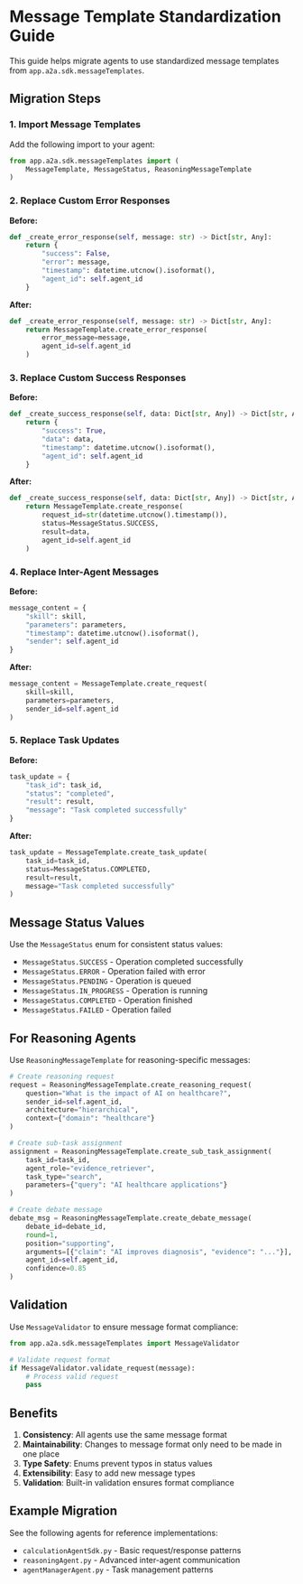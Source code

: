 # Message Template Standardization Guide

This guide helps migrate agents to use standardized message templates from `app.a2a.sdk.messageTemplates`.

## Migration Steps

### 1. Import Message Templates

Add the following import to your agent:

```python
from app.a2a.sdk.messageTemplates import (
    MessageTemplate, MessageStatus, ReasoningMessageTemplate
)
```

### 2. Replace Custom Error Responses

**Before:**
```python
def _create_error_response(self, message: str) -> Dict[str, Any]:
    return {
        "success": False,
        "error": message,
        "timestamp": datetime.utcnow().isoformat(),
        "agent_id": self.agent_id
    }
```

**After:**
```python
def _create_error_response(self, message: str) -> Dict[str, Any]:
    return MessageTemplate.create_error_response(
        error_message=message,
        agent_id=self.agent_id
    )
```

### 3. Replace Custom Success Responses

**Before:**
```python
def _create_success_response(self, data: Dict[str, Any]) -> Dict[str, Any]:
    return {
        "success": True,
        "data": data,
        "timestamp": datetime.utcnow().isoformat(),
        "agent_id": self.agent_id
    }
```

**After:**
```python
def _create_success_response(self, data: Dict[str, Any]) -> Dict[str, Any]:
    return MessageTemplate.create_response(
        request_id=str(datetime.utcnow().timestamp()),
        status=MessageStatus.SUCCESS,
        result=data,
        agent_id=self.agent_id
    )
```

### 4. Replace Inter-Agent Messages

**Before:**
```python
message_content = {
    "skill": skill,
    "parameters": parameters,
    "timestamp": datetime.utcnow().isoformat(),
    "sender": self.agent_id
}
```

**After:**
```python
message_content = MessageTemplate.create_request(
    skill=skill,
    parameters=parameters,
    sender_id=self.agent_id
)
```

### 5. Replace Task Updates

**Before:**
```python
task_update = {
    "task_id": task_id,
    "status": "completed",
    "result": result,
    "message": "Task completed successfully"
}
```

**After:**
```python
task_update = MessageTemplate.create_task_update(
    task_id=task_id,
    status=MessageStatus.COMPLETED,
    result=result,
    message="Task completed successfully"
)
```

## Message Status Values

Use the `MessageStatus` enum for consistent status values:

- `MessageStatus.SUCCESS` - Operation completed successfully
- `MessageStatus.ERROR` - Operation failed with error
- `MessageStatus.PENDING` - Operation is queued
- `MessageStatus.IN_PROGRESS` - Operation is running
- `MessageStatus.COMPLETED` - Operation finished
- `MessageStatus.FAILED` - Operation failed

## For Reasoning Agents

Use `ReasoningMessageTemplate` for reasoning-specific messages:

```python
# Create reasoning request
request = ReasoningMessageTemplate.create_reasoning_request(
    question="What is the impact of AI on healthcare?",
    sender_id=self.agent_id,
    architecture="hierarchical",
    context={"domain": "healthcare"}
)

# Create sub-task assignment
assignment = ReasoningMessageTemplate.create_sub_task_assignment(
    task_id=task_id,
    agent_role="evidence_retriever",
    task_type="search",
    parameters={"query": "AI healthcare applications"}
)

# Create debate message
debate_msg = ReasoningMessageTemplate.create_debate_message(
    debate_id=debate_id,
    round=1,
    position="supporting",
    arguments=[{"claim": "AI improves diagnosis", "evidence": "..."}],
    agent_id=self.agent_id,
    confidence=0.85
)
```

## Validation

Use `MessageValidator` to ensure message format compliance:

```python
from app.a2a.sdk.messageTemplates import MessageValidator

# Validate request format
if MessageValidator.validate_request(message):
    # Process valid request
    pass
```

## Benefits

1. **Consistency**: All agents use the same message format
2. **Maintainability**: Changes to message format only need to be made in one place
3. **Type Safety**: Enums prevent typos in status values
4. **Extensibility**: Easy to add new message types
5. **Validation**: Built-in validation ensures format compliance

## Example Migration

See the following agents for reference implementations:
- `calculationAgentSdk.py` - Basic request/response patterns
- `reasoningAgent.py` - Advanced inter-agent communication
- `agentManagerAgent.py` - Task management patterns